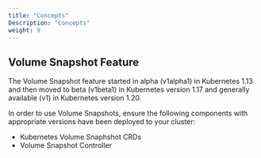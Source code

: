 ```yaml
---
title: "Concepts"
Description: "Concepts"
weight: 9
---
```

## Volume Snapshot Feature

The Volume Snapshot feature started in alpha (v1alpha1) in Kubernetes 1.13 and then moved to beta (v1beta1) in Kubernetes version 1.17 and generally available (v1) in Kubernetes version 1.20. 

In order to use Volume Snapshots, ensure the following components with appropriate versions have been deployed to your cluster:
- Kubernetes Volume Snaphshot CRDs
- Volume Snapshot Controller